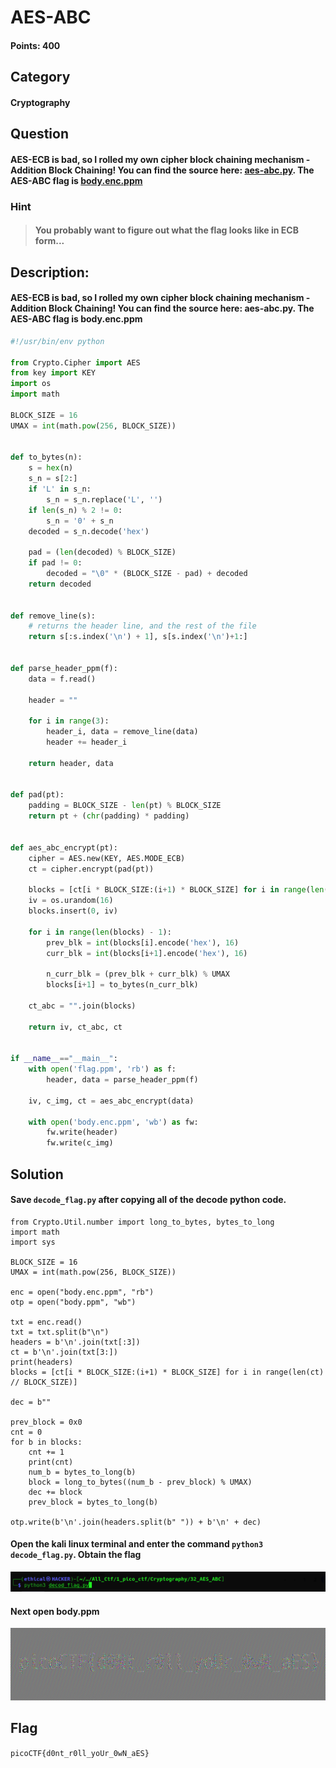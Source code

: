 # AES-ABC
#### Points: 400

## Category
#### Cryptography

## Question
#### AES-ECB is bad, so I rolled my own cipher block chaining mechanism - Addition Block Chaining! You can find the source here: [aes-abc.py](https://jupiter.challenges.picoctf.org/static/1b1beb0a49c958d0f2423800eaff58a7/aes-abc.py). The AES-ABC flag is [body.enc.ppm](https://jupiter.challenges.picoctf.org/static/1b1beb0a49c958d0f2423800eaff58a7/body.enc.ppm)


### Hint
>#### You probably want to figure out what the flag looks like in ECB form...
## Description:
#### AES-ECB is bad, so I rolled my own cipher block chaining mechanism - Addition Block Chaining! You can find the source here: aes-abc.py. The AES-ABC flag is body.enc.ppm
```python
#!/usr/bin/env python

from Crypto.Cipher import AES
from key import KEY
import os
import math

BLOCK_SIZE = 16
UMAX = int(math.pow(256, BLOCK_SIZE))


def to_bytes(n):
    s = hex(n)
    s_n = s[2:]
    if 'L' in s_n:
        s_n = s_n.replace('L', '')
    if len(s_n) % 2 != 0:
        s_n = '0' + s_n
    decoded = s_n.decode('hex')

    pad = (len(decoded) % BLOCK_SIZE)
    if pad != 0: 
        decoded = "\0" * (BLOCK_SIZE - pad) + decoded
    return decoded


def remove_line(s):
    # returns the header line, and the rest of the file
    return s[:s.index('\n') + 1], s[s.index('\n')+1:]


def parse_header_ppm(f):
    data = f.read()

    header = ""

    for i in range(3):
        header_i, data = remove_line(data)
        header += header_i

    return header, data
        

def pad(pt):
    padding = BLOCK_SIZE - len(pt) % BLOCK_SIZE
    return pt + (chr(padding) * padding)


def aes_abc_encrypt(pt):
    cipher = AES.new(KEY, AES.MODE_ECB)
    ct = cipher.encrypt(pad(pt))

    blocks = [ct[i * BLOCK_SIZE:(i+1) * BLOCK_SIZE] for i in range(len(ct) / BLOCK_SIZE)]
    iv = os.urandom(16)
    blocks.insert(0, iv)
    
    for i in range(len(blocks) - 1):
        prev_blk = int(blocks[i].encode('hex'), 16)
        curr_blk = int(blocks[i+1].encode('hex'), 16)

        n_curr_blk = (prev_blk + curr_blk) % UMAX
        blocks[i+1] = to_bytes(n_curr_blk)

    ct_abc = "".join(blocks)
 
    return iv, ct_abc, ct


if __name__=="__main__":
    with open('flag.ppm', 'rb') as f:
        header, data = parse_header_ppm(f)
    
    iv, c_img, ct = aes_abc_encrypt(data)

    with open('body.enc.ppm', 'wb') as fw:
        fw.write(header)
        fw.write(c_img)

```

## Solution

#### Save `decode_flag.py` after copying all of the decode python code. 
```pthon
from Crypto.Util.number import long_to_bytes, bytes_to_long
import math
import sys

BLOCK_SIZE = 16
UMAX = int(math.pow(256, BLOCK_SIZE))

enc = open("body.enc.ppm", "rb")
otp = open("body.ppm", "wb")

txt = enc.read()
txt = txt.split(b"\n")
headers = b'\n'.join(txt[:3])
ct = b'\n'.join(txt[3:])
print(headers)
blocks = [ct[i * BLOCK_SIZE:(i+1) * BLOCK_SIZE] for i in range(len(ct) // BLOCK_SIZE)]

dec = b""

prev_block = 0x0
cnt = 0
for b in blocks:
	cnt += 1
	print(cnt)
	num_b = bytes_to_long(b)
	block = long_to_bytes((num_b - prev_block) % UMAX)
	dec += block
	prev_block = bytes_to_long(b)

otp.write(b'\n'.join(headers.split(b" ")) + b'\n' + dec)
```
#### Open the kali linux terminal and enter the command `python3 decode_flag.py`. Obtain the flag 
![flag](01.png)

#### Next open body.ppm
![flag](03.png)


## Flag
`picoCTF{d0nt_r0ll_yoUr_0wN_aES}`